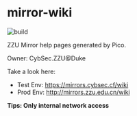 # mirror-wiki
![build](https://github.com/ZZU-NIC/mirror-wiki/workflows/build/badge.svg)

ZZU Mirror help pages generated by Pico.

Owner: CybSec.ZZU@Duke

Take a look here:

* Test Env: <https://mirrors.cybsec.cf/wiki>
* Prod Env: http://mirrors.zzu.edu.cn/wiki

**Tips: Only internal network access**
